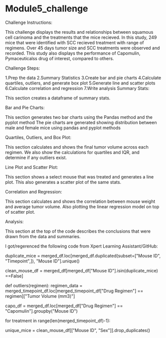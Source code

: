 # Module5_challenge
Challenge Instructions:

This challenge displays the results and relationships between squamous cell carinoma and the treatments that the mice recieved.
In this study, 249 mice that were identified with SCC recieved treatment with range of regimens.
Over 45 days tumor size and SCC treatments were observed and recorded.
This study also displays the performance of Capomulin, Pymaceuticalss drug of interest, compared to others.

Challenge Steps:

1.Prep the data
2.Summary Statistics
3.Create bar and pie charts
4.Calculate quartiles, outliers, and generate box plot
5.Generate line and scatter plots
6.Calculate correlation and regression
7.Write analysis
Summary Stats:

This section creates a dataframe of summary stats.

Bar and Pie Charts:

This section generates two bar charts using the Pandas method and the pyplot method
The pie charts are generated showing distribution between male and female mice using pandas and pyplot methods

Quartiles, Outliers, and Box Plot:

This section calculates and shows the final tumor volume across each regimen.
We also show the calculations for quartiles and IQR, and determine if any outliers exist.

Line Plot and Scatter Plot:

This section shows a select mouse that was treated and generates a line plot.
This also generates a scatter plot of the same stats.

Correlation and Regression:

This section calculates and shows the correlation between mouse weight and average tumor volume.
Also plotting the linear regression model on top of scatter plot.

Analysis:

This section at the top of the code describes the conclusions that were drawn from the data and summaries.

I got/regerenced the following code from Xpert Learning Assistant/GitHub:

duplicate_mice = merged_df.loc[merged_df.duplicated(subset=["Mouse ID", "Timepoint",]), "Mouse ID"].unique()

clean_mouse_df = merged_df[merged_df["Mouse ID"].isin(duplicate_mice) ==False]

def outliers(regimen):
    regimen_data = merged_timepoint_df.loc[merged_timepoint_df["Drug Regimen"] == regimen]["Tumor Volume (mm3)"]
    
capo_df = merged_df.loc[merged_df["Drug Regimen"] == "Capomulin"].groupby("Mouse ID")

for treatment in range(len(merged_timepoint_df)-1):

unique_mice = clean_mouse_df[["Mouse ID", "Sex"]].drop_duplicates()
